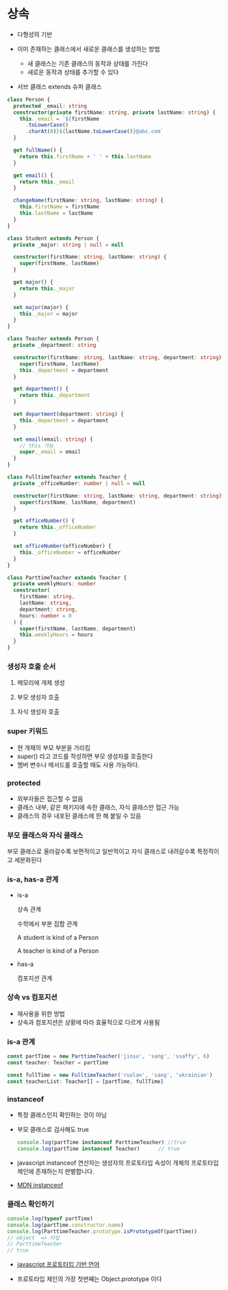 # 상속

- 다형성의 기반
- 이미 존재하는 클래스에서 새로운 클래스를 생성하는 방법
  - 새 클래스는 기존 클래스의 동작과 상태를 가진다
  - 새로운 동작과 상태를 추가할 수 있다 

- 서브 클래스 extends 슈퍼 클래스

```typescript
class Person {
  protected _email: string
  constructor(private firstName: string, private lastName: string) {
    this._email = `${firstName
      .toLowerCase()
      .charAt(0)}${lastName.toLowerCase()}@abc.com`
  }

  get fullName() {
    return this.firstName + ' ' + this.lastName
  }

  get email() {
    return this._email
  }

  changeName(firstName: string, lastName: string) {
    this.firstName = firstName
    this.lastName = lastName
  }
}

class Student extends Person {
  private _major: string | null = null

  constructor(firstName: string, lastName: string) {
    super(firstName, lastName)
  }

  get major() {
    return this._major
  }

  set major(major) {
    this._major = major
  }
}

class Teacher extends Person {
  private _department: string

  constructor(firstName: string, lastName: string, department: string) {
    super(firstName, lastName)
    this._department = department
  }

  get department() {
    return this._department
  }

  set department(department: string) {
    this._department = department
  }

  set email(email: string) {
    // this 가능
    super._email = email
  }
}

class FulltimeTeacher extends Teacher {
  private _officeNumber: number | null = null

  constructor(firstName: string, lastName: string, department: string) {
    super(firstName, lastName, department)
  }

  get officeNumber() {
    return this._officeNumber
  }

  set officeNumber(officeNumber) {
    this._officeNumber = officeNumber
  }
}

class ParttimeTeacher extends Teacher {
  private weeklyHours: number
  constructor(
    firstName: string,
    lastName: string,
    department: string,
    hours: number = 0
  ) {
    super(firstName, lastName, department)
    this.weeklyHours = hours
  }
}
```



### 생성자 호출 순서

1. 메모리에 개체 생성

2. 부모 생성자 호출

3. 자식 생성자 호출

   

### super 키워드

- 현 개체의 부모 부분을 가리킴
- super() 라고 코드를 작성하면 부모 생성자를 호출한다 
- 멤버 변수나 메서드를 호출할 때도 사용 가능하다.



### protected

- 외부자들은 접근할 수 없음
- 클래스 내부, 같은 패키지에 속한 클래스, 자식 클래스만 접근 가능
- 클래스의 경우 내포된 클래스에 한 해 붙일 수 있음 



### 부모 클래스와 자식 클래스

부모 클래스로 올라갈수록 보편적이고 일반적이고 자식 클래스로 내려갈수록 특정적이고 세분화된다



### is-a, has-a 관계

- is-a

  상속 관계

  수학에서 부분 집합 관계

  A student is kind of a Person 

  A teacher is kind of a Person 

- has-a

  컴포지션 관계

  

### 상속 vs 컴포지션

- 재사용을 위한 방법
- 상속과 컴포지션은 상황에 따라 효율적으로 다르게 사용됨  



### is-a 관계

```typescript
const partTime = new ParttimeTeacher('jinsu', 'sang', 'ssaffy', 6)
const teacher: Teacher = partTime

const fullTime = new FulltimeTeacher('ruslan', 'sang', 'ukrainian')
const teacherList: Teacher[] = [partTime, fullTime]
```



### instanceof

- 특정 클래스인지 확인하는 것이 아님

- 부모 클래스로 검사해도 true

  ```typescript
  console.log(partTime instanceof ParttimeTeacher) //true
  console.log(partTime instanceof Teacher)		// true
  ```

- javascript instanceof 연산자는 생성자의 프로토타입 속성이 개체의 프로토타입 체인에 존재하는지 판별합니다.

- [MDN instanceof](https://developer.mozilla.org/ko/docs/Web/JavaScript/Reference/Operators/instanceof)



### 클래스 확인하기

```typescript
console.log(typeof partTime)
console.log(partTime.constructor.name)
console.log(ParttimeTeacher.prototype.isPrototypeOf(partTime))
// object  => 타입 
// ParttimeTeacher
// true
```

- [javascript 프로토타입 기반 언어](https://developer.mozilla.org/ko/docs/Learn/JavaScript/Objects/Object_prototypes)

- 프로토타입 체인의 가장 첫번째는 Object.prototype 이다 

  

